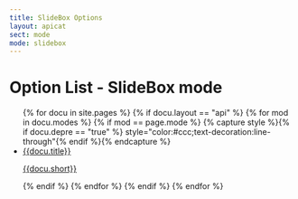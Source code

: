 ```yaml
---
title: SlideBox Options
layout: apicat
sect: mode
mode: slidebox
---
```


# Option List - SlideBox mode

<ul data-role="listview" data-inset="true">
	{% for docu in site.pages %}
	{% if docu.layout == "api" %}
		{% for mod in docu.modes %}
			{% if mod == page.mode %}
			{% capture style %}{% if docu.depre == "true" %} style="color:#ccc;text-decoration:line-through"{% endif %}{% endcapture %}
			<li><a href="{{site.basesite}}{{docu.url | remove_first: "/" }}"><h2{{style}}>{{docu.title}}</h2><p>{{docu.short}}</p></a></li>
			{% endif %}
		{% endfor %}
	{% endif %}
	{% endfor %}
</ul>
